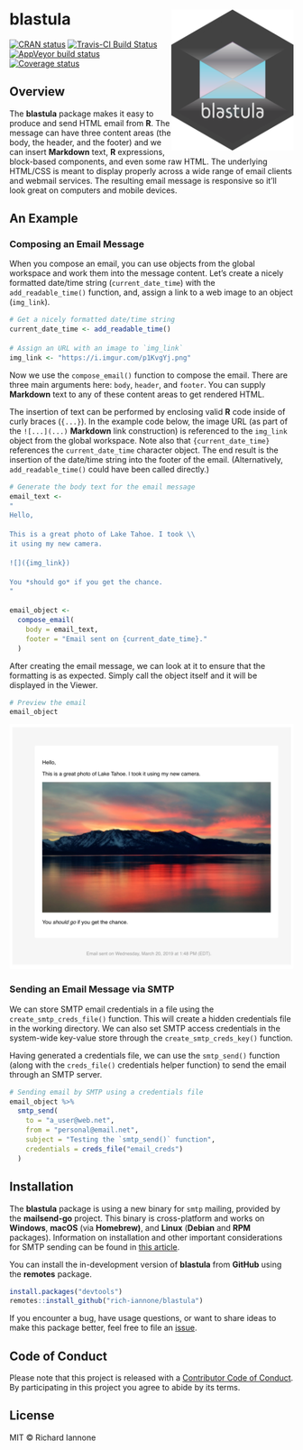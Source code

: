
<!-- README.md is generated from README.Rmd. Please edit that file -->

# blastula <a href="https://rich-iannone.github.io/blastula/"><img src="man/figures/logo.svg" align="right" height="250px" /></a>

<!-- badges: start -->

[![CRAN
status](https://www.r-pkg.org/badges/version/blastula)](https://CRAN.R-project.org/package=blastula)
[![Travis-CI Build
Status](https://travis-ci.org/rich-iannone/blastula.svg?branch=master)](https://travis-ci.org/rich-iannone/blastula)
[![AppVeyor build
status](https://ci.appveyor.com/api/projects/status/github/rich-iannone/blastula?branch=master&svg=true)](https://ci.appveyor.com/project/rich-iannone/blastula)
[![Coverage
status](https://codecov.io/gh/rich-iannone/blastula/branch/master/graph/badge.svg)](https://codecov.io/github/rich-iannone/blastula?branch=master)
<!-- badges: end -->

## Overview

The **blastula** package makes it easy to produce and send HTML email
from **R**. The message can have three content areas (the body, the
header, and the footer) and we can insert **Markdown** text, **R**
expressions, block-based components, and even some raw HTML. The
underlying HTML/CSS is meant to display properly across a wide range of
email clients and webmail services. The resulting email message is
responsive so it’ll look great on computers and mobile devices.

## An Example

### Composing an Email Message

When you compose an email, you can use objects from the global workspace
and work them into the message content. Let’s create a nicely formatted
date/time string (`current_date_time`) with the `add_readable_time()`
function, and, assign a link to a web image to an object (`img_link`).

``` r
# Get a nicely formatted date/time string
current_date_time <- add_readable_time()

# Assign an URL with an image to `img_link`
img_link <- "https://i.imgur.com/p1KvgYj.png"
```

Now we use the `compose_email()` function to compose the email. There
are three main arguments here: `body`, `header`, and `footer`. You can
supply **Markdown** text to any of these content areas to get rendered
HTML.

The insertion of text can be performed by enclosing valid **R** code
inside of curly braces (`{...}`). In the example code below, the image
URL (as part of the `![...](...)` **Markdown** link construction) is
referenced to the `img_link` object from the global workspace. Note also
that `{current_date_time}` references the `current_date_time` character
object. The end result is the insertion of the date/time string into the
footer of the email. (Alternatively, `add_readable_time()` could have
been called directly.)

``` r
# Generate the body text for the email message
email_text <- 
"
Hello,

This is a great photo of Lake Tahoe. I took \\
it using my new camera.

![]({img_link})
      
You *should go* if you get the chance.
"

email_object <-
  compose_email(
    body = email_text,
    footer = "Email sent on {current_date_time}."
  )
```

After creating the email message, we can look at it to ensure that the
formatting is as expected. Simply call the object itself and it will be
displayed in the Viewer.

``` r
# Preview the email
email_object
```

<img src="man/figures/rstudio_preview_email.png">

### Sending an Email Message via SMTP

We can store SMTP email credentials in a file using the
`create_smtp_creds_file()` function. This will create a hidden
credentials file in the working directory. We can also set SMTP access
credentials in the system-wide key-value store through the
`create_smtp_creds_key()` function.

Having generated a credentials file, we can use the `smtp_send()`
function (along with the `creds_file()` credentials helper function) to
send the email through an SMTP server.

``` r
# Sending email by SMTP using a credentials file
email_object %>%
  smtp_send(
    to = "a_user@web.net",
    from = "personal@email.net",
    subject = "Testing the `smtp_send()` function",
    credentials = creds_file("email_creds")
  )
```

## Installation

The **blastula** package is using a new binary for `smtp` mailing,
provided by the **mailsend-go** project. This binary is cross-platform
and works on **Windows**, **macOS** (via **Homebrew)**, and **Linux**
(**Debian** and **RPM** packages). Information on installation and other
important considerations for SMTP sending can be found in [this
article](https://rich-iannone.github.io/blastula/articles/sending_using_smtp.html).

You can install the in-development version of **blastula** from
**GitHub** using the **remotes** package.

``` r
install.packages("devtools")
remotes::install_github("rich-iannone/blastula")
```

If you encounter a bug, have usage questions, or want to share ideas to
make this package better, feel free to file an
[issue](https://github.com/rich-iannone/blastula/issues).

## Code of Conduct

Please note that this project is released with a [Contributor Code of
Conduct](CODE_OF_CONDUCT.md). By participating in this project you agree
to abide by its terms.

## License

MIT © Richard Iannone
